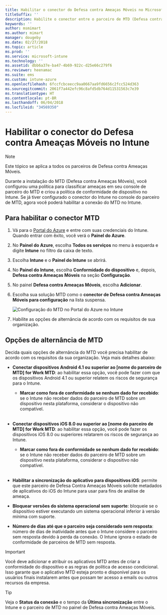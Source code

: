```yaml
---
title: Habilitar o conector do Defesa contra Ameaças Móveis no Microsoft Intune
titleSuffix: ''
description: Habilite o conector entre o parceiro de MTD (Defesa contra Ameaças Móveis) e o Microsoft Intune.
keywords: ''
author: msmimart
ms.author: mimart
manager: dougeby
ms.date: 02/27/2018
ms.topic: article
ms.prod: ''
ms.service: microsoft-intune
ms.technology: ''
ms.assetid: dbb6a37e-ba47-4b69-922c-d25e66c279f6
ms.reviewer: heenamac
ms.suite: ems
ms.custom: intune-azure
ms.openlocfilehash: 6fccfcbceecc9aa0667aa9fd6656c2fcc524d363
ms.sourcegitcommit: 2061f7a442efc96c8afd5db764d11531563c7e39
ms.translationtype: HT
ms.contentlocale: pt-BR
ms.lasthandoff: 06/04/2018
ms.locfileid: "34569350"
---
```

# <a name="enable-the-mobile-threat-defense-connector-in-intune"></a>Habilitar o conector do Defesa contra Ameaças Móveis no Intune

> [!NOTE] 
> Este tópico se aplica a todos os parceiros de Defesa contra Ameaças Móveis.

Durante a instalação do MTD (Defesa contra Ameaças Móveis), você configurou uma política para classificar ameaças em seu console de parceiro do MTD e criou a política de conformidade de dispositivo no Intune. Se já tiver configurado o conector do Intune no console do parceiro de MTD, agora você poderá habilitar a conexão do MTD no Intune.

## <a name="to-enable-the-mtd-connector"></a>Para habilitar o conector MTD

1. Vá para o [Portal do Azure](https://portal.azure.com) e entre com suas credenciais do Intune. Quando entrar com êxito, você verá o **Painel do Azure**.

2. No **Painel do Azure**, escolha **Todos os serviços** no menu à esquerda e digite **Intune** no filtro da caixa de texto.

3. Escolha **Intune** e o **Painel do Intune** se abrirá.

4. No **Painel do Intune**, escolha **Conformidade do dispositivo** e, depois, **Defesa contra Ameaças Móveis** na seção **Configuração**.

5. No painel **Defesa contra Ameaças Móveis**, escolha **Adicionar**.

6. Escolha sua solução MTD como o **conector de Defesa contra Ameaças Móveis para configuração** na lista suspensa.

    ![Configuração do MTD no Portal do Azure no Intune](./media/enable-mtd-connector-1.png)

7. Habilite as opções de alternância de acordo com os requisitos de sua organização.

## <a name="mtd-toggle-options"></a>Opções de alternância de MTD

Decida quais opções de alternância do MTD você precisa habilitar de acordo com os requisitos da sua organização. Veja mais detalhes abaixo:

- **Conectar dispositivos Android 4.1 ou superior ao [nome do parceiro de MTD] for Work MTD**: ao habilitar essa opção, você pode fazer com que os dispositivos Android 4.1 ou superior relatem os riscos de segurança para o Intune.
    - **Marcar como fora de conformidade se nenhum dado for recebido**: se o Intune não receber dados do parceiro de MTD sobre um dispositivo nesta plataforma, considerar o dispositivo não compatível.
<br></br>
- **Conectar dispositivos iOS 8.0 ou superior ao [nome do parceiro de MTD] for Work MTD**: ao habilitar essa opção, você pode fazer os dispositivos iOS 8.0 ou superiores relatarem os riscos de segurança ao Intune.
    - **Marcar como fora de conformidade se nenhum dado for recebido**: se o Intune não receber dados do parceiro de MTD sobre um dispositivo nesta plataforma, considerar o dispositivo não compatível.
<br></br>
- **Habilitar a sincronização do aplicativo para dispositivos iOS**: permite que este parceiro de Defesa Contra Ameaças Móveis solicite metadados de aplicativos do iOS do Intune para usar para fins de análise de ameaça.

- **Bloquear versões do sistema operacional sem suporte**: bloqueie se o dispositivo estiver executando um sistema operacional inferior à versão mínima com suporte.

- **Número de dias até que o parceiro seja considerado sem resposta**: número de dias de inatividade antes que o Intune considere o parceiro sem resposta devido à perda da conexão. O Intune ignora o estado de conformidade de parceiros de MTD sem resposta.

> [!IMPORTANT] 
> Você deve adicionar e atribuir os aplicativos MTD antes de criar a conformidade do dispositivo e as regras de política de acesso condicional. Isso garante que o aplicativo MTD esteja pronto e disponível para os usuários finais instalarem antes que possam ter acesso a emails ou outros recursos da empresa.

> [!TIP]
> Veja o **Status da conexão** e o tempo da **Última sincronização** entre o Intune e o parceiro de MTD no painel de Defesa contra Ameaças Móveis.
